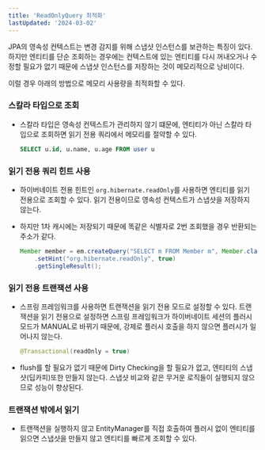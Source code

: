 ```yaml
---
title: 'ReadOnlyQuery 최적화'
lastUpdated: '2024-03-02'
---
```


JPA의 영속성 컨텍스트는 변경 감지를 위해 스냅샷 인스턴스를 보관하는 특징이 있다. 하지만 엔티티를 단순 조회하는 경우에는 컨텍스트에 있는 엔티티를 다시 꺼내오거나 수정할 필요가 없기 때문에 스냅샷 인스턴스를 저장하는 것이 메모리적으로 낭비이다.

이럴 경우 아래의 방법으로 메모리 사용량을 최적화할 수 있다.

### 스칼라 타입으로 조회

- 스칼라 타입은 영속성 컨텍스트가 관리하지 않기 떄문에, 엔티티가 아닌 스칼라 타입으로 조회하면 읽기 전용 쿼리에서 메모리를 절약할 수 있다.

    ```sql
    SELECT u.id, u.name, u.age FROM user u
    ```

### 읽기 전용 쿼리 힌트 사용

- 하이버네이트 전용 힌트인 `org.hibernate.readOnly`를 사용하면 엔티티를 읽기 전용으로 조회할 수 있다. 읽기 전용이므로 영속성 컨텍스트가 스냅샷을 저장하지 않는다.

- 하지만 1차 캐시에는 저장되기 때문에 똑같은 식별자로 2번 조회했을 경우 반환되는 주소가 같다.

    ```java
    Member member = em.createQuery("SELECT m FROM Member m", Member.class)
        .setHint("org.hibernate.readOnly", true)
        .getSingleResult();
    ```

### 읽기 전용 트랜잭션 사용

- 스프링 프레임워크를 사용하면 트랜잭션을 읽기 전용 모드로 설정할 수 있다. 트랜잭션을 읽기 전용으로 설정하면 스프링 프레임워크가 하이버네이트 세션의 플러시 모드가 MANUAL로 바뀌기 때문에, 강제로 플러시 호출을 하지 않으면 플러시가 일어나지 않는다.

    ```java
    @Transactional(readOnly = true)
    ```

- flush를 할 필요가 없기 때문에 Dirty Checking을 할 필요가 없고, 엔티티의 스냅샷(딥카피)또한 만들지 않는다. 스냅샷 비교와 같은 무거운 로직들이 실행되지 않으므로 성능이 향상된다.

### 트랜잭션 밖에서 읽기

- 트랜잭션을 실행하지 않고 EntityManager를 직접 호출하여 플러시 없이 엔티티를 읽으면 스냅샷을 만들지 않고 엔티티를 빠르게 조회할 수 있다. 